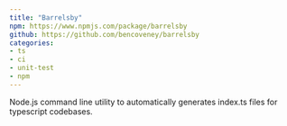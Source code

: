 ```yaml
---
title: "Barrelsby"
npm: https://www.npmjs.com/package/barrelsby
github: https://github.com/bencoveney/barrelsby
categories:
- ts
- ci
- unit-test
- npm
---
```


Node.js command line utility to automatically generates index.ts files for typescript codebases.